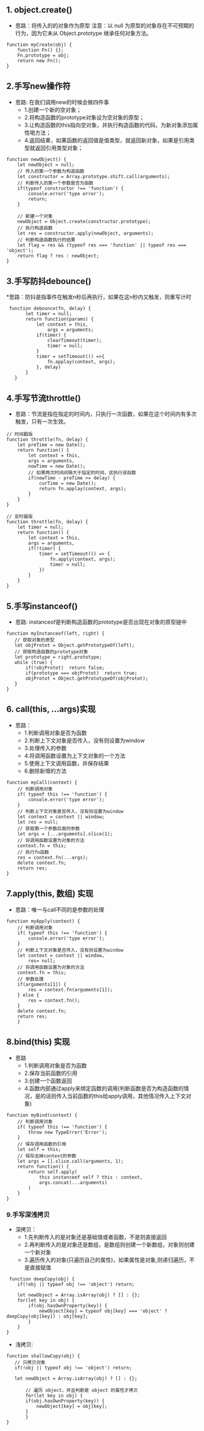 ## 1. object.create()
 * 思路：将传入的的对象作为原型
 注意：以 null 为原型的对象存在不可预期的行为，因为它未从 Object.prototype 继承任何对象方法。
 ```
 function myCreate(obj) {
     function Fn() {};
     Fn.prototype = obj;
     return new Fn();
 }
 ```
 ## 2.手写new操作符
  * 思路: 在我们调用new的时候会做四件事
    - 1.创建一个新的空对象；
    - 2.将构造函数的prototype对象设为空对象的原型；
    - 3.让构造函数的this指向空对象，并执行构造函数的代码，为新对象添加属性喝方法；
    - 4.返回结果，如果函数的返回值是值类型，就返回新对象，如果是引用类型就返回引用类型对象；
```
function newObject() {
    let newObject = null;
    // 传入的第一个参数为构造函数
    let constructor = Array.prototype.shift.call(arguments);
    // 判断传入的第一个参数是否为函数
    if(typeof constructor !== 'function') {
        console.error('type error');
        return;
    }

    // 新建一个对象
    newObject = Object.create(constructor.prototype);
    // 执行构造函数
    let res = constructor.apply(newObject, arguments);
    // 判断构造函数执行的结果
    let flag = res && (typeof res === 'function' || typeof res === 'object');
    return flag ? res : newObject;
}
```
## 3.手写防抖debounce()
 *思路：防抖是指事件在触发n秒后再执行，如果在这n秒内又触发，则重写计时
 ```
  function debounce(fn, delay) {
        let timer = null;
        return function(params) {
            let context = this,
                args = arguments;
            if(timer) {
                clearTimeout(timer);
                timer = null;
            }
            timer = setTimeout(() =>{
                fn.applay(context, args);
            }, delay)
        }
    }
 ```
## 4.手写节流throttle()
 * 思路：节流是指在指定的时间内，只执行一次函数，如果在这个时间内有多次触发，只有一次生效。
```
// 时间戳版
function throttle(fn, delay) {
    let preTime = new Date();
    return function() {
        let context = this,
        args = arguments,
        nowTime = new Date();
        // 如果两次时间间隔大于指定的时间，这执行该函数
        if(nowTime - preTime >= delay) {
            curTime = new Date();
            return fn.applay(context, args);
        }
    }
}

// 定时器版
function throttle(fn, delay) {
    let timer = null;
    return function() {
        let context = this,
        args = arguments,
        if(!timer) {
            timer = setTimeout(() => {
                fn.apply(context, args);
                timer = null;
            })
        }
    }
}
```
## 5.手写instanceof()
 * 思路: instanceof是判断构造函数的prototype是否出现在对象的原型链中
 ```
 function myInstanceof(left, right) {
    // 获取对象的原型
    let objProtot = Object.getPrototypeOf(left);
    // 获取构造函数的prototype对象
    let prototype = right.prototype;
    while (true) {
        if(!objProtot)  return false;
        if(prototype === objProtot)  return true;
        objProtot = Object.getPrototypeOf(objProtot);            
    }
}
 ```
## 6. call(this, ...args)实现
 * 思路：
   - 1.判断调用对象是否为函数
   - 2.判断上下文对象是否传入，没有则设置为window
   - 3.处理传入的参数
   - 4.将调用函数设置为上下文对象的一个方法
   - 5.使用上下文调用函数，并保存结果
   - 6.删除新增的方法
```
function myCall(context) {
    // 判断调用对象
    if( typeof this !== 'function') {
        console.error('type error');
    }
    // 判断上下文对象是否传入，没有则设置为window
    let context = context || window;
    let res = null;
    // 获取第一个参数后面的参数
    let args = [...arguments].slice(1);
    // 将调用函数设置为对象的方法
    context.fn = this;
    // 执行fn函数
    res = context.fn(...args);
    delete context.fn;
    return res;
}
```
## 7.apply(this, 数组) 实现
 * 思路：唯一与call不同的是参数的处理
```
function myApply(context) {
    // 判断调用对象
    if( typeof this !== 'function') {
        console.error('type error');
    }
    // 判断上下文对象是否传入，没有则设置为window
    let context = context || window,
        res= null;
    // 将调用函数设置为对象的方法
    context.fn = this;
    // 参数处理
    if(arguments[1]) {
        res = context.fn(arguments[1]);
    } else {
        res = context.fn();
    }
    delete context.fn;
    return res;
    }
```
## 8.bind(this) 实现
 * 思路
   - 1.判断调用对象是否为函数
   - 2.保存当前函数的引用
   - 3.创建一个函数返回
   - 4.函数内部通过apply来绑定函数的调用(判断函数是否为构造函数的情况，是的话则传入当前函数的this给apply调用，其他情况传入上下文对象)
```
function myBind(context) {
    // 判断调用对象
    if( typeof this !== 'function') {
        throw new TypeError('Error');
    }
    // 保存调用函数的引用
    let self = this;
    // 保存去掉context的参数
    let args = [].slice.call(arguments, 1);
    return function() {
        return self.apply(
            this instanceof self ? this : context,
            args.concat(...arguments)
        ) 
    }
}
```
### 9.手写深浅拷贝
 * 深拷贝：
    - 1.先判断传入的是对象还是基础值或者函数，不是则直接返回
    - 2.再判断传入的是对象还是数组，是数组则创建一个新数组，对象则创建一个新对象
    - 3.遍历传入的对象(只遍历自己的属性)，如果属性是对象,则递归遍历，不是直接赋值
```
 function deepCopy(obj) {
    if(!obj || typeof obj !== 'object') return;

    let newObject = Array.isArray(obj) ? [] : {};
    for(let key in obj) {
        if(obj.hasOwnProperty(key)) {
            newObject[key] = typeof obj[key] === 'object' ? deepCopy(obj[key]) : obj[key];
        }
    }
}
```
 * 浅拷贝:

 ```
 function shallowCopy(obj) {
    // 只拷贝对象
    if(!obj || typeof obj !== 'object') return;

    let newObject = Array.isArray(obj) ? [] : {};

        // 遍历 object，并且判断是 object 的属性才拷贝
        for(let key in obj) {
        if(obj.hasOwnProperty(key)) {
            newObject[key] = obj[key];
        }
        }
}
 ```

  